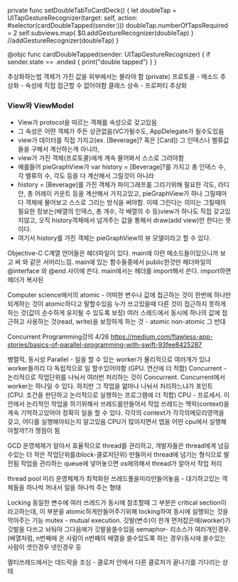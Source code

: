 
private func setDoubleTabToCardDeck() {
       let doubleTap = UITapGestureRecognizer(target: self, action: #selector(cardDoubleTapped(sender:)))
       doubleTap.numberOfTapsRequired = 2
       self.subviews.map{ $0.addGestureRecognizer(doubleTap) }
       //addGestureRecognizer(doubleTap)
   }

   @objc func cardDoubleTapped(sender: UITapGestureRecognizer) {
       if sender.state == .ended {
           print("double tapped")
       }
   }

추상화하는법
객체가 가진 값을 외부에서는 몰라야 함 (private)
프로토콜 - 메소드 추상화 - 속성에 직접 접근할 수 없어야함
클래스 상속 - 프로퍼티 추상화


### View와 ViewModel
- View가 protocol을 따르는 객체를 속성으로 갖고있음
- 그 속성은 어떤 객체가 주든 상관없음(VC가될수도, AppDelegate가 될수도있음
- view가 데이터를 직접 가지고(ex. [Beverage]? 혹은 [Card]) 그 인덱스나 밸류값들을 구해서 계산하는게 아니라,
- view가 가진 객체(프로토콜)에게 계속 물어봐서 스스로 그려야함
- 예를들어 pieGraphView가 var history = [Beverage]?를 가지고 총 인덱스 수, 각 밸류의 수, 각도 등을 다 계산해서 그릴것이 아니라
- history = [Beverage]를 가진 객체가 파이그래프를 그리기위해 필요한 각도, 라디안, 총 어레이 카운트 등을 계산해서 가지고있고, pieGraphView가 하나 그릴때마다 객체에 물어보고 스스로 그리는 방식을 써야함. 이때 그린다는 의미는 그릴때의 필요한 정보는(배열의 인덱스, 총 개수, 각 배열의 수 등)view가 하나도 직접 갖고있지않고, 오직 history객체에서 넘겨주는 값을 통해서 draw(add view)만 한다는 뜻이다.
- 여기서 history를 가진 객체는 pieGraphView의 뷰 모델이라고 할 수 있다.


Objective-C
C계열 언어들은 헤더파일이 있다. main에 이런 메소드들이있으니까 보고 써 와 같은 서머리느낌. main에 있는 함수들중에서 public한것만 헤더파일의 @interface 와 @end 사이에 쓴다.
main에서는 헤더를 import해서 쓴다.
import하면 헤더가 복사된

Computer science에서의 atomic - 어떠한 변수나 값에 접근하는 것이 한번에 하나만 되게하는 것이 atomic하다고 말할수있음
누가 쓰고있을때 다른 것이 접근하지 못하게 하는 것(값이 순수하게 유지될 수 있도록 보장)
여러 스레드에서 동시에 하나의 값에 접근하고 사용하는 것(read, write)을 보장하게 하는 것 - atomic
non-atomic 그 반대


Concurrent Programming강의 4/26
https://medium.com/flawless-app-stories/basics-of-parallel-programming-with-swift-93fee8425287

병렬적, 동시성
Parallel - 일을 할 수 있는 worker가 물리적으로 여러개가 있냐 worker들끼리 다 독립적으로 일 할수있어야함 (GPU. 연산에 더 적합)
Concurrent - 논리적으로 작업단위를 나눠서 여러번 처리하는 것이 Concurrent. Concurrent에서 worker는 하나일 수 있다. 하지만 그 작업을 얾마나 나눠서 처리하느냐가 포인트 (CPU. 조건을 판단하고 논리적으로 실행하는 프로그램에 더 적합)
CPU - 프로세서. 이 안에서 논리적인 작업을 하기위해서 쓰레드를만들어서 작업
쓰레드는 맥락(context)을 계속 기억하고있어야 정확히 일을 할 수 있다. 각각의 context가 각각의메모리영역을 갖고, 어디를 실행해야되는지 알고있음
CPU가 많아지면서 앱을 어떤 cpu에서 실행해야할까?가 쟁점이 됨

GCD
운영체제가 알아서 효율적으로 thread를 관리하고, 개발자들은 thread에게 넘길수있는 더 작은 작업단위를(block-클로저단위) 만들어서 thread에 넘기는 형식으로 발전됨 작업을 관리하는 queue에 넣어놓으면 os에의해서 thread가 알아서 작업 처리

thread pool 미리 운영체제가 최적화된 쓰레드풀을미리만들어놓음 - 대기하고있는 객체들을 하나씩 꺼내서 일을 하나씩 주는 형태

Locking
동일한 변수에 여러 쓰레드가 동시에 참조할때 그 부분은 critical section이라고하는데, 이 부분을 atomic하게만들어주기위해 locking하여 동시에 실행되는 것을 막아주는 기능
mutex - mutual execution. 깃발(변수)이 한개 먼저잡은애(worker)가 깃발을 다쓰고 놔둬야 그다음애가 깃발을쓸수있음
semaphor- 리소스가 여러개인경우. (배열처럼, n번째에 온 사람이 n번째의 배열을 쓸수있도록 하는 경우)동시에 쓸수있는사람이 셋인경우 넷인경우 등

멀티쓰레드에서는 데드락을 조심 - 클로저 안에서 다른 클로저가 끝나기를 기다리는 상태
